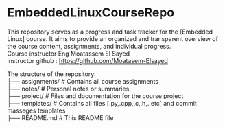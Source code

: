 # EmbeddedLinuxCourseRepo
This repository serves as a progress and task tracker for the [Embedded Linux] course. It aims to provide an organized and transparent overview of the course content, assignments, and individual progress.<br>
Course instructor Eng Moatassem El Sayed <br>
instructor github : https://github.com/Moatasem-Elsayed<br>

The structure of the repository: <br>
├── assignments/         # Contains all course assignments <br>
├── notes/               # Personal notes or summaries <br>
├── project/             # Files and documentation for the course project <br>
├── templates/           # Contains all files [.py,.cpp,.c,.h,..etc] and commit masseges templates <br>
├── README.md            # This README file <br>



